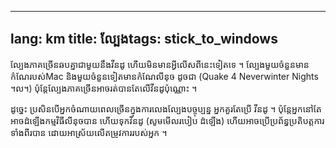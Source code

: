 

---
lang: km
title: ល្បែង​
tags: stick_to_windows
---

ល្បែង​ភាគ​ច្រើន​ឆប​គ្នា​​​ជា​មួយ​នឹង​​​វីន​ដូ​ ហើយ​មិន​មាន​​អ្វី​លើស​ពី​នេះ​ទៀត​​ទេ​ ។ ល្បែង​​មួយ​ចំនួន​​មាន​កំណែ​របស់​ Mac និង​មួយ​ចំនួន​ទៀត​​មាន​កំណែ​លីនុច​ ដូច​ជា (Quake 4
Neverwinter Nights ។ល។) ប៉ុន្តែ​ល្បែង​ភាគ​ច្រើន​អាច​រត់​បាន​តែ​លើ​វីនដូ​ប៉ុណ្ណោះ ។

ដូច្នេះ​ ប្រសិន​​បើ​អ្នក​ចំណាយ​ពេល​ច្រើន​ក្នុង​ការ​​លេង​ល្បែង​បច្ចុប្បន្ន​ អ្នក​គួរ​តែ​ប្រើ​ 
​វីនដូ ។ ប៉ុន្តែ​អ្នក​នៅ​តែអាច​ដំឡើង​កម្ម​វិធី​លីនុច​បាន​ ហើយ​ទុក​​​វីន​ដូ (សូម​មើល​របៀប​ 
ដំឡើង​) ហើយ​​អាច​​ប្រើ​​​ប្រព័ន្ធ​ប្រតិបត្ត​ការ​​ទាំង​ពីរ​បាន​ ដោយ​អាស្រ័យ​លើ​តម្រូវ​ការ​របស់​អ្នក​ ។

